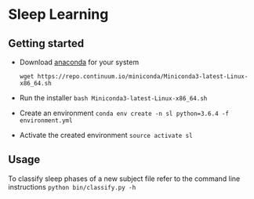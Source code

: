 # Sleep Learning


## Getting started
 * Download [anaconda](https://docs.anaconda.com/anaconda/install/) for your system
 
    `wget https://repo.continuum.io/miniconda/Miniconda3-latest-Linux-x86_64.sh`
 * Run the installer
 `bash Miniconda3-latest-Linux-x86_64.sh `
 * Create an environment
`conda env create -n sl python=3.6.4 -f environment.yml`
 * Activate the created environment `source activate sl`

## Usage

To classify sleep phases of a new subject file refer to the command line instructions
`python bin/classify.py -h`




